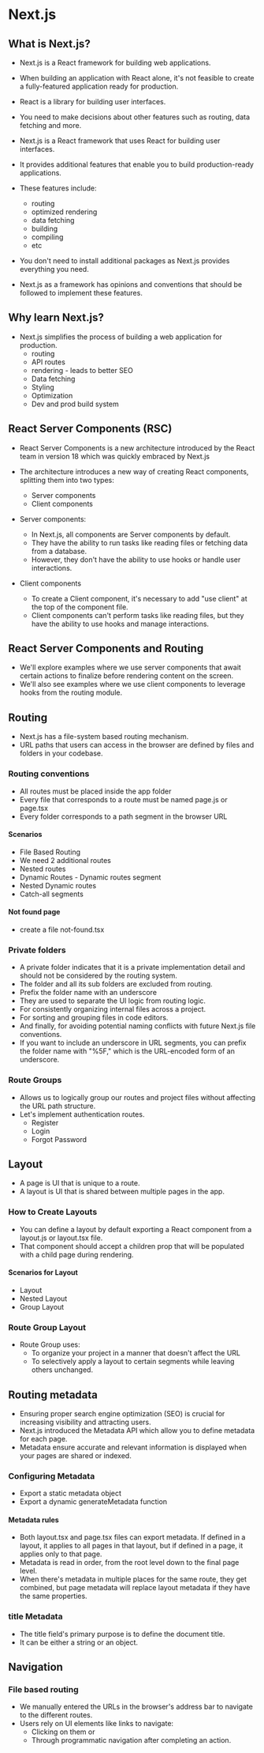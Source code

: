# Next.js

## What is Next.js?

- Next.js is a React framework for building web applications.
- When building an application with React alone, it's not feasible to create a fully-featured application ready for production.
- React is a library for building user interfaces.
- You need to make decisions about other features such as routing, data fetching and more.

- Next.js is a React framework that uses React for building user interfaces.
- It provides additional features that enable you to build production-ready applications.
- These features include:
  - routing
  - optimized rendering
  - data fetching
  - building
  - compiling
  - etc
- You don't need to install additional packages as Next.js provides everything you need.
- Next.js as a framework has opinions and conventions that should be followed to implement these features.

## Why learn Next.js?

- Next.js simplifies the process of building a web application for production.
  - routing
  - API routes
  - rendering - leads to better SEO
  - Data fetching
  - Styling
  - Optimization
  - Dev and prod build system

## React Server Components (RSC)

- React Server Components is a new architecture introduced by the React team in version 18 which was quickly embraced by Next.js
- The architecture introduces a new way of creating React components, splitting them into two types:
  - Server components
  - Client components

- Server components:
  - In Next.js, all components are Server components by default.
  - They have the ability to run tasks like reading files or fetching data from a database.
  - However, they don't have the ability to use hooks or handle user interactions.

- Client components
  - To create a Client component, it's necessary to add "use client" at the top of the component file.
  - Client components can't perform tasks like reading files, but they have the ability to use hooks and manage interactions.

## React Server Components and Routing

- We'll explore examples where we use server components that await certain actions to finalize before rendering content on the screen.
- We'll also see examples where we use client components to leverage hooks from the routing module.

## Routing

- Next.js has a file-system based routing mechanism.
- URL paths that users can access in the browser are defined by files and folders in your codebase.

### Routing conventions

- All routes must be placed inside the app folder
- Every file that corresponds to a route must be named page.js or page.tsx
- Every folder corresponds to a path segment in the browser URL

#### Scenarios

- File Based Routing
- We need 2 additional routes
- Nested routes
- Dynamic Routes - Dynamic routes segment
- Nested Dynamic routes
- Catch-all segments

#### Not found page

- create a file not-found.tsx

### Private folders

- A private folder indicates that it is a private implementation detail and should not be considered by the routing system.
- The folder and all its sub folders are excluded from routing.
- Prefix the folder name with an underscore
- They are used to separate the UI logic from routing logic.
- For consistently organizing internal files across a project.
- For sorting and grouping files in code editors.
- And finally, for avoiding potential naming conflicts with future Next.js file conventions.
- If you want to include an underscore in URL segments, you can prefix the folder name with "%5F," which is the URL-encoded form of an underscore.

### Route Groups

- Allows us to logically group our routes and project files without affecting the URL path structure.
- Let's implement authentication routes.
  - Register
  - Login
  - Forgot Password

## Layout

- A page is UI that is unique to a route.
- A layout is UI that is shared between multiple pages in the app.

### How to Create Layouts

- You can define a layout by default exporting a React component from a layout.js or layout.tsx file.
- That component should accept a children prop that will be populated with a child page during rendering.

#### Scenarios for  Layout

- Layout
- Nested Layout
- Group Layout

### Route Group Layout

- Route Group uses:
  - To organize your project in a manner that doesn't affect the URL
  - To selectively apply a layout to certain segments while leaving others unchanged.

## Routing metadata

- Ensuring proper search engine optimization (SEO) is crucial for increasing visibility and attracting users.
- Next.js introduced the Metadata API which allow you to define metadata for each page.
- Metadata ensure accurate and relevant information is displayed when your pages are shared or indexed.

### Configuring Metadata

- Export a static metadata object
- Export a dynamic generateMetadata function

#### Metadata rules

- Both layout.tsx and page.tsx files can export metadata. If defined in a layout, it applies to all pages in that layout, but if defined in a page, it applies only to that page.
- Metadata is read in order, from the root level down to the final page level.
- When there's metadata in multiple places for the same route, they get combined, but page metadata will replace layout metadata if they have the same properties.

### title Metadata

- The title field's primary purpose is to define the document title.
- It can be either a string or an object.

## Navigation

### File based routing

- We manually entered the URLs in the browser's address bar to navigate to the different routes.
- Users rely on UI elements like links to navigate:
  - Clicking on them or
  - Through programmatic navigation after completing an action.
